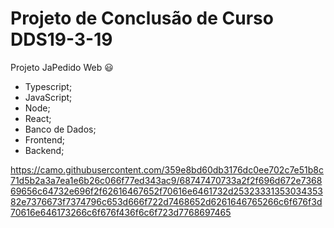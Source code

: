 # Projeto de Conclusão de Curso DDS19-3-19

Projeto JaPedido Web :smiley:

- Typescript;
- JavaScript;
- Node;
- React;
- Banco de Dados;
- Frontend;
- Backend;

https://camo.githubusercontent.com/359e8bd60db3176dc0ee702c7e51b8c71d5b2a3a7ea1e6b26c066f77ed343ac9/68747470733a2f2f696d672e736869656c64732e696f2f62616467652f70616e6461732d2532333135303435382e7376673f7374796c653d666f722d7468652d6261646765266c6f676f3d70616e646173266c6f676f436f6c6f723d7768697465